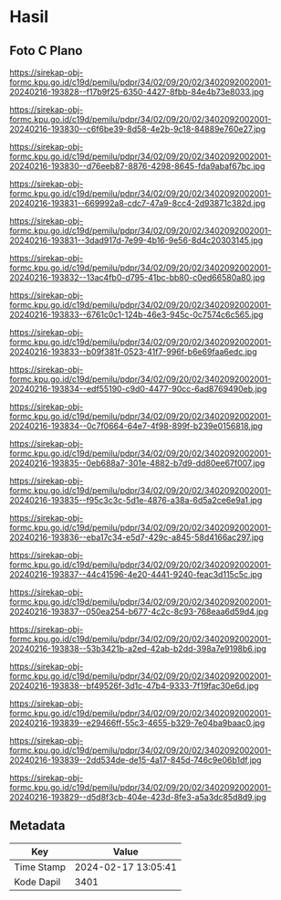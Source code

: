 # Hasil

## Foto C Plano

https://sirekap-obj-formc.kpu.go.id/c19d/pemilu/pdpr/34/02/09/20/02/3402092002001-20240216-193828--f17b9f25-6350-4427-8fbb-84e4b73e8033.jpg

https://sirekap-obj-formc.kpu.go.id/c19d/pemilu/pdpr/34/02/09/20/02/3402092002001-20240216-193830--c6f6be39-8d58-4e2b-9c18-84889e760e27.jpg

https://sirekap-obj-formc.kpu.go.id/c19d/pemilu/pdpr/34/02/09/20/02/3402092002001-20240216-193830--d76eeb87-8876-4298-8645-fda9abaf67bc.jpg

https://sirekap-obj-formc.kpu.go.id/c19d/pemilu/pdpr/34/02/09/20/02/3402092002001-20240216-193831--669992a8-cdc7-47a9-8cc4-2d93871c382d.jpg

https://sirekap-obj-formc.kpu.go.id/c19d/pemilu/pdpr/34/02/09/20/02/3402092002001-20240216-193831--3dad917d-7e99-4b16-9e56-8d4c20303145.jpg

https://sirekap-obj-formc.kpu.go.id/c19d/pemilu/pdpr/34/02/09/20/02/3402092002001-20240216-193832--13ac4fb0-d795-41bc-bb80-c0ed66580a80.jpg

https://sirekap-obj-formc.kpu.go.id/c19d/pemilu/pdpr/34/02/09/20/02/3402092002001-20240216-193833--6761c0c1-124b-46e3-945c-0c7574c6c565.jpg

https://sirekap-obj-formc.kpu.go.id/c19d/pemilu/pdpr/34/02/09/20/02/3402092002001-20240216-193833--b09f381f-0523-41f7-996f-b6e69faa6edc.jpg

https://sirekap-obj-formc.kpu.go.id/c19d/pemilu/pdpr/34/02/09/20/02/3402092002001-20240216-193834--edf55190-c9d0-4477-90cc-6ad8769490eb.jpg

https://sirekap-obj-formc.kpu.go.id/c19d/pemilu/pdpr/34/02/09/20/02/3402092002001-20240216-193834--0c7f0664-64e7-4f98-899f-b239e0156818.jpg

https://sirekap-obj-formc.kpu.go.id/c19d/pemilu/pdpr/34/02/09/20/02/3402092002001-20240216-193835--0eb688a7-301e-4882-b7d9-dd80ee67f007.jpg

https://sirekap-obj-formc.kpu.go.id/c19d/pemilu/pdpr/34/02/09/20/02/3402092002001-20240216-193835--f95c3c3c-5d1e-4876-a38a-6d5a2ce6e9a1.jpg

https://sirekap-obj-formc.kpu.go.id/c19d/pemilu/pdpr/34/02/09/20/02/3402092002001-20240216-193836--eba17c34-e5d7-429c-a845-58d4166ac297.jpg

https://sirekap-obj-formc.kpu.go.id/c19d/pemilu/pdpr/34/02/09/20/02/3402092002001-20240216-193837--44c41596-4e20-4441-9240-feac3d115c5c.jpg

https://sirekap-obj-formc.kpu.go.id/c19d/pemilu/pdpr/34/02/09/20/02/3402092002001-20240216-193837--050ea254-b677-4c2c-8c93-768eaa6d59d4.jpg

https://sirekap-obj-formc.kpu.go.id/c19d/pemilu/pdpr/34/02/09/20/02/3402092002001-20240216-193838--53b3421b-a2ed-42ab-b2dd-398a7e9198b6.jpg

https://sirekap-obj-formc.kpu.go.id/c19d/pemilu/pdpr/34/02/09/20/02/3402092002001-20240216-193838--bf49526f-3d1c-47b4-9333-7f19fac30e6d.jpg

https://sirekap-obj-formc.kpu.go.id/c19d/pemilu/pdpr/34/02/09/20/02/3402092002001-20240216-193839--e29466ff-55c3-4655-b329-7e04ba9baac0.jpg

https://sirekap-obj-formc.kpu.go.id/c19d/pemilu/pdpr/34/02/09/20/02/3402092002001-20240216-193839--2dd534de-de15-4a17-845d-746c9e06b1df.jpg

https://sirekap-obj-formc.kpu.go.id/c19d/pemilu/pdpr/34/02/09/20/02/3402092002001-20240216-193829--d5d8f3cb-404e-423d-8fe3-a5a3dc85d8d9.jpg


## Metadata

| Key        | Value               |
| ---------- | ------------------- |
| Time Stamp | 2024-02-17 13:05:41 |
| Kode Dapil | 3401                |



